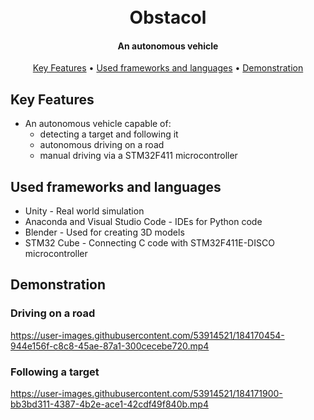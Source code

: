 
<h1 align="center">
  <br>
  Obstacol
  <br>
</h1>

<h4 align="center">An autonomous vehicle</h4>

<p align="center">
  <a href="#key-features">Key Features</a> •
  <a href="#used-frameworks-and-languages">Used frameworks and languages</a> •
  <a href="#demonstration">Demonstration</a>
</p>


## Key Features
* An autonomous vehicle capable of:
  - detecting a target and following it
  - autonomous driving on a road
  - manual driving via a STM32F411 microcontroller

## Used frameworks and languages
* Unity - Real world simulation
* Anaconda and Visual Studio Code - IDEs for Python code
* Blender - Used for creating 3D models
* STM32 Cube - Connecting C code with STM32F411E-DISCO microcontroller

## Demonstration
### Driving on a road
https://user-images.githubusercontent.com/53914521/184170454-944e156f-c8c8-45ae-87a1-300cecebe720.mp4

### Following a target
https://user-images.githubusercontent.com/53914521/184171900-bb3bd311-4387-4b2e-ace1-42cdf49f840b.mp4

